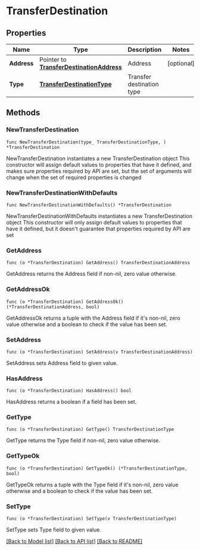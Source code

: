 # TransferDestination

## Properties

Name | Type | Description | Notes
------------ | ------------- | ------------- | -------------
**Address** | Pointer to [**TransferDestinationAddress**](TransferDestinationAddress.md) | Address | [optional] 
**Type** | [**TransferDestinationType**](TransferDestinationType.md) | Transfer destination type | 

## Methods

### NewTransferDestination

`func NewTransferDestination(type_ TransferDestinationType, ) *TransferDestination`

NewTransferDestination instantiates a new TransferDestination object
This constructor will assign default values to properties that have it defined,
and makes sure properties required by API are set, but the set of arguments
will change when the set of required properties is changed

### NewTransferDestinationWithDefaults

`func NewTransferDestinationWithDefaults() *TransferDestination`

NewTransferDestinationWithDefaults instantiates a new TransferDestination object
This constructor will only assign default values to properties that have it defined,
but it doesn't guarantee that properties required by API are set

### GetAddress

`func (o *TransferDestination) GetAddress() TransferDestinationAddress`

GetAddress returns the Address field if non-nil, zero value otherwise.

### GetAddressOk

`func (o *TransferDestination) GetAddressOk() (*TransferDestinationAddress, bool)`

GetAddressOk returns a tuple with the Address field if it's non-nil, zero value otherwise
and a boolean to check if the value has been set.

### SetAddress

`func (o *TransferDestination) SetAddress(v TransferDestinationAddress)`

SetAddress sets Address field to given value.

### HasAddress

`func (o *TransferDestination) HasAddress() bool`

HasAddress returns a boolean if a field has been set.

### GetType

`func (o *TransferDestination) GetType() TransferDestinationType`

GetType returns the Type field if non-nil, zero value otherwise.

### GetTypeOk

`func (o *TransferDestination) GetTypeOk() (*TransferDestinationType, bool)`

GetTypeOk returns a tuple with the Type field if it's non-nil, zero value otherwise
and a boolean to check if the value has been set.

### SetType

`func (o *TransferDestination) SetType(v TransferDestinationType)`

SetType sets Type field to given value.



[[Back to Model list]](../README.md#documentation-for-models) [[Back to API list]](../README.md#documentation-for-api-endpoints) [[Back to README]](../README.md)


